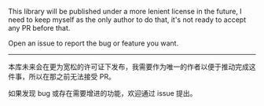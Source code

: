 
This library will be published under a more lenient license in the future,
I need to keep myself as the only author to do that,
it's not ready to accept any PR before that.

Open an issue to report the bug or feature you want.

---

本库未来会在更为宽松的许可证下发布，我需要作为唯一的作者以便于推动完成这件事，所以在那之前无法接受 PR。

如果发现 bug 或存在需要增进的功能，欢迎通过 issue 提出。
